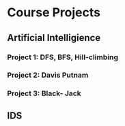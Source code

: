 # Course Projects
## Artificial Intelligience
### Project 1: DFS, BFS, Hill-climbing
### Project 2: Davis Putnam
### Project 3: Black- Jack

## IDS
